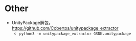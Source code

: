 # Other

- UnityPackage解包，https://github.com/Cobertos/unitypackage_extractor
    - `python3 -m unitypackage_extractor GSDK.unitypackage`
